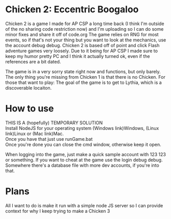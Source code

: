 # Chicken 2: Eccentric Boogaloo #  
Chicken 2 is a game I made for AP CSP a long time back (I think I'm outside of the no sharing code restriction now) and I'm uploading so I can do some minor fixes and share it off of code.org The game relies on RNG for most events, so if that's not your thing but you want to look at the mechanics, use the account debug debug. Chicken 2 is based off of point and click Flash adventure games very loosely. Due to it being for AP CSP I made sure to keep my humor pretty PC and I think it actually turned ok, even if the references are a bit dated.
  
The game is in a very sorry state right now and functions, but only barely. The only thing you're missing from Chicken 1 is that there is no Chicken. For those that want to play: The goal of the game is to get to Lythia, which is a discoverable locaiton.
# How to use #  
THIS IS A (hopefully) TEMPORARY SOLUTION  
Install NodeJS for your operating system (Windows link)Windows, (Linux link)Linux or (Mac link)Mac.  
Once you have that just use runGame.bat  
Once you're done you can close the cmd window, otherwise keep it open.  

When logging into the game, just make a quick sample account with 123 123 or something. If you want to cheat at the game use the login debug debug. Somewhere there's a database file with more dev accounts, if you're into that.

# Plans #  
All I want to do is make it run with a simple node JS server so I can provide context for why I keep trying to make a Chicken 3
